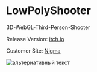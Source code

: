 # LowPolyShooter
3D-WebGL-Third-Person-Shooter
<p>Release Version: <a href="https://naumnek.itch.io/lowpolyshooter" title="Open from Itch.io">itch.io</a>
<p>Customer Site: <a href="https://nigmagame.com" title="Open">Nigma</a> 
<p></a>
<img src="https://github.com/naumnek/LowPolyShooter/blob/main/ScreenNigma.png" alt="альтернативный текст">
